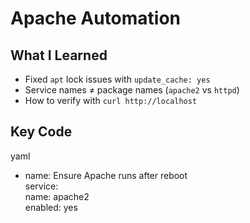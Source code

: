# Apache Automation  

## What I Learned  
- Fixed `apt` lock issues with `update_cache: yes`  
- Service names ≠ package names (`apache2` vs `httpd`)  
- How to verify with `curl http://localhost`  

## Key Code  
yaml
- name: Ensure Apache runs after reboot  
  service:  
    name: apache2  
    enabled: yes  
